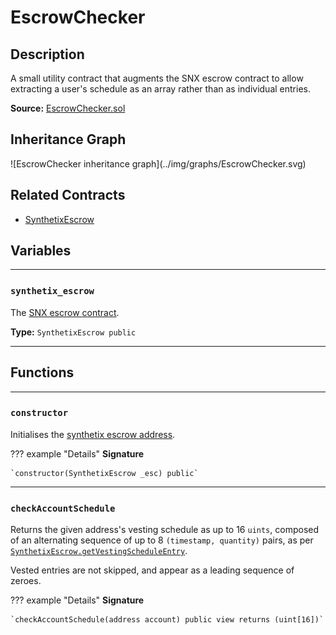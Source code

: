 # EscrowChecker

## Description

A small utility contract that augments the SNX escrow contract to allow extracting a user's schedule as an array rather than as individual entries.

**Source:** [EscrowChecker.sol](https://github.com/Synthetixio/synthetix/blob/master/contracts/EscrowChecker.sol)

<section-sep />

## Inheritance Graph

<centered-image>
    ![EscrowChecker inheritance graph](../img/graphs/EscrowChecker.svg)
</centered-image>

<section-sep />

## Related Contracts

* [SynthetixEscrow](SynthetixEscrow.md)

<section-sep />

## Variables

---

### `synthetix_escrow`

The [SNX escrow contract](SynthetixEscrow.md).

**Type:** `SynthetixEscrow public`

---

<section-sep />

## Functions

---

### `constructor`

Initialises the [synthetix escrow address](#synthetix_escrow).

??? example "Details"
    **Signature**

    `constructor(SynthetixEscrow _esc) public`

---

### `checkAccountSchedule`

Returns the given address's vesting schedule as up to 16 `uints`, composed of an alternating sequence of up to 8 `(timestamp, quantity)` pairs, as per [`SynthetixEscrow.getVestingScheduleEntry`](SynthetixEscrow.md#getVestingScheduleEntry).

Vested entries are not skipped, and appear as a leading sequence of zeroes.

??? example "Details"
    **Signature**

    `checkAccountSchedule(address account) public view returns (uint[16])`

<section-sep />
